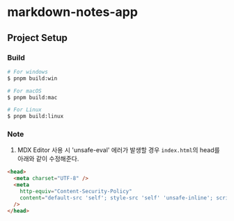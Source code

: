 # markdown-notes-app

## Project Setup

### Build

```bash
# For windows
$ pnpm build:win

# For macOS
$ pnpm build:mac

# For Linux
$ pnpm build:linux
```

### Note

1. MDX Editor 사용 시 'unsafe-eval' 에러가 발생할 경우 `index.html`의 head를 아래와 같이 수정해준다.

```html
<head>
  <meta charset="UTF-8" />
  <meta
    http-equiv="Content-Security-Policy"
    content="default-src 'self'; style-src 'self' 'unsafe-inline'; script-src 'self' 'unsafe-eval';"
  />
</head>
```
